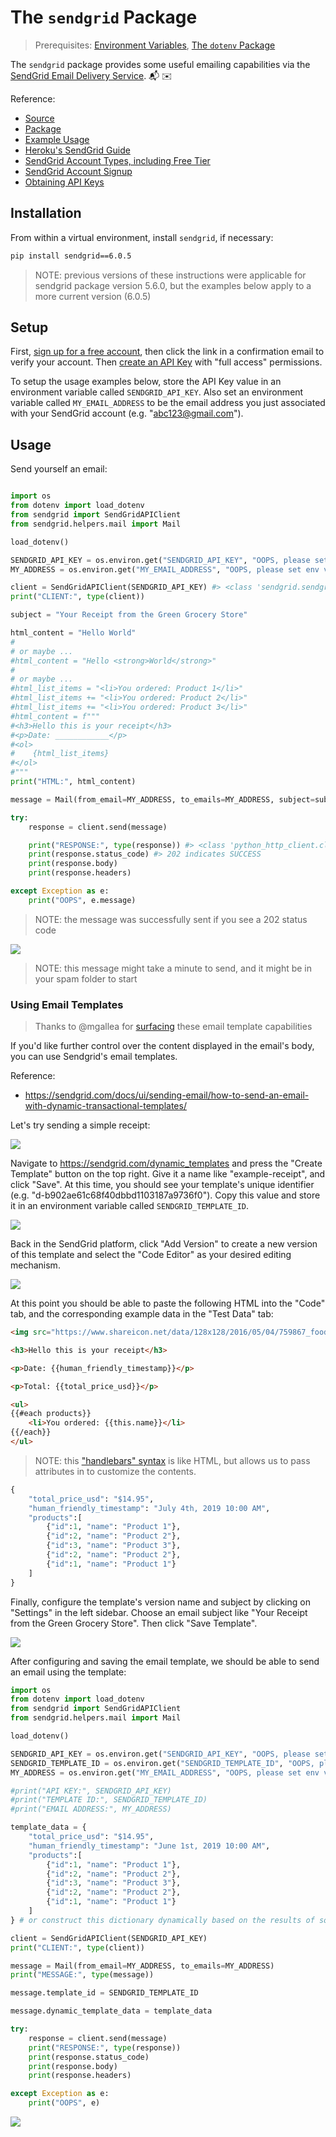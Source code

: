 # The `sendgrid` Package

> Prerequisites: [Environment Variables](/notes/environment-variables.md), [The `dotenv` Package](/notes/python/packages/dotenv.md)

The `sendgrid` package provides some useful emailing capabilities via the [SendGrid Email Delivery Service](https://sendgrid.com/solutions/email-api/). :mailbox_with_mail: :envelope:

Reference:

  + [Source](https://github.com/sendgrid/sendgrid-python)
  + [Package](https://pypi.python.org/pypi/sendgrid)
  + [Example Usage](https://github.com/sendgrid/sendgrid-python/blob/master/examples/helpers/mail/mail_example.py)
  + [Heroku's SendGrid Guide](https://devcenter.heroku.com/articles/sendgrid)
  + [SendGrid Account Types, including Free Tier](https://sendgrid.com/pricing/)
  + [SendGrid Account Signup](https://signup.sendgrid.com/)
  + [Obtaining API Keys](https://app.sendgrid.com/settings/api_keys)

## Installation

From within a virtual environment, install `sendgrid`, if necessary:

```sh
pip install sendgrid==6.0.5
```

> NOTE: previous versions of these instructions were applicable for sendgrid package version 5.6.0, but the examples below apply to a more current version (6.0.5)

## Setup

First, [sign up for a free account](https://signup.sendgrid.com/), then click the link in a confirmation email to verify your account. Then [create an API Key](https://app.sendgrid.com/settings/api_keys) with "full access" permissions.

To setup the usage examples below, store the API Key value in an environment variable called `SENDGRID_API_KEY`. Also set an environment variable called `MY_EMAIL_ADDRESS` to be the email address you just associated with your SendGrid account (e.g. "abc123@gmail.com").

## Usage

Send yourself an email:

```py

import os
from dotenv import load_dotenv
from sendgrid import SendGridAPIClient
from sendgrid.helpers.mail import Mail

load_dotenv()

SENDGRID_API_KEY = os.environ.get("SENDGRID_API_KEY", "OOPS, please set env var called 'SENDGRID_API_KEY'")
MY_ADDRESS = os.environ.get("MY_EMAIL_ADDRESS", "OOPS, please set env var called 'MY_EMAIL_ADDRESS'")

client = SendGridAPIClient(SENDGRID_API_KEY) #> <class 'sendgrid.sendgrid.SendGridAPIClient>
print("CLIENT:", type(client))

subject = "Your Receipt from the Green Grocery Store"

html_content = "Hello World"
#
# or maybe ...
#html_content = "Hello <strong>World</strong>"
#
# or maybe ...
#html_list_items = "<li>You ordered: Product 1</li>"
#html_list_items += "<li>You ordered: Product 2</li>"
#html_list_items += "<li>You ordered: Product 3</li>"
#html_content = f"""
#<h3>Hello this is your receipt</h3>
#<p>Date: ____________</p>
#<ol>
#    {html_list_items}
#</ol>
#"""
print("HTML:", html_content)

message = Mail(from_email=MY_ADDRESS, to_emails=MY_ADDRESS, subject=subject, html_content=html_content)

try:
    response = client.send(message)

    print("RESPONSE:", type(response)) #> <class 'python_http_client.client.Response'>
    print(response.status_code) #> 202 indicates SUCCESS
    print(response.body)
    print(response.headers)

except Exception as e:
    print("OOPS", e.message)

```

> NOTE: the message was successfully sent if you see a 202 status code

![](/img/notes/python/packages/sendgrid/email-screenshot.png)

> NOTE: this message might take a minute to send, and it might be in your spam folder to start

### Using Email Templates

> Thanks to @mgallea for [surfacing](https://github.com/mgallea/daily-email/blob/master/app/main.py) these email template capabilities

If you'd like further control over the content displayed in the email's body, you can use Sendgrid's email templates.

Reference:

  + https://sendgrid.com/docs/ui/sending-email/how-to-send-an-email-with-dynamic-transactional-templates/

Let's try sending a simple receipt:

![](/img/notes/python/packages/sendgrid/receipt-screenshot.png)

Navigate to https://sendgrid.com/dynamic_templates and press the "Create Template" button on the top right. Give it a name like "example-receipt", and click "Save". At this time, you should see your template's unique identifier (e.g. "d-b902ae61c68f40dbbd1103187a9736f0"). Copy this value and store it in an environment variable called `SENDGRID_TEMPLATE_ID`.

![](/img/notes/python/packages/sendgrid/create-template.png)

Back in the SendGrid platform, click "Add Version" to create a new version of this template and select the "Code Editor" as your desired editing mechanism.

![](/img/notes/python/packages/sendgrid/create-template-version.png)

At this point you should be able to paste the following HTML into the "Code" tab, and the corresponding example data in the "Test Data" tab:

```html
<img src="https://www.shareicon.net/data/128x128/2016/05/04/759867_food_512x512.png">

<h3>Hello this is your receipt</h3>

<p>Date: {{human_friendly_timestamp}}</p>

<p>Total: {{total_price_usd}}</p>

<ul>
{{#each products}}
	<li>You ordered: {{this.name}}</li>
{{/each}}
</ul>
```

> NOTE: this ["handlebars" syntax](https://sendgrid.com/docs/for-developers/sending-email/using-handlebars) is like HTML, but allows us to pass attributes in to customize the contents.

```py
{
    "total_price_usd": "$14.95",
    "human_friendly_timestamp": "July 4th, 2019 10:00 AM",
    "products":[
        {"id":1, "name": "Product 1"},
        {"id":2, "name": "Product 2"},
        {"id":3, "name": "Product 3"},
        {"id":2, "name": "Product 2"},
        {"id":1, "name": "Product 1"}
    ]
}
```

Finally, configure the template's version name and subject by clicking on "Settings" in the left sidebar. Choose an email subject like "Your Receipt from the Green Grocery Store". Then click "Save Template".

![](/img/notes/python/packages/sendgrid/template-settings.png)

After configuring and saving the email template, we should be able to send an email using the template:

```py
import os
from dotenv import load_dotenv
from sendgrid import SendGridAPIClient
from sendgrid.helpers.mail import Mail

load_dotenv()

SENDGRID_API_KEY = os.environ.get("SENDGRID_API_KEY", "OOPS, please set env var called 'SENDGRID_API_KEY'")
SENDGRID_TEMPLATE_ID = os.environ.get("SENDGRID_TEMPLATE_ID", "OOPS, please set env var called 'SENDGRID_TEMPLATE_ID'")
MY_ADDRESS = os.environ.get("MY_EMAIL_ADDRESS", "OOPS, please set env var called 'MY_EMAIL_ADDRESS'")

#print("API KEY:", SENDGRID_API_KEY)
#print("TEMPLATE ID:", SENDGRID_TEMPLATE_ID)
#print("EMAIL ADDRESS:", MY_ADDRESS)

template_data = {
    "total_price_usd": "$14.95",
    "human_friendly_timestamp": "June 1st, 2019 10:00 AM",
    "products":[
        {"id":1, "name": "Product 1"},
        {"id":2, "name": "Product 2"},
        {"id":3, "name": "Product 3"},
        {"id":2, "name": "Product 2"},
        {"id":1, "name": "Product 1"}
    ]
} # or construct this dictionary dynamically based on the results of some other process

client = SendGridAPIClient(SENDGRID_API_KEY)
print("CLIENT:", type(client))

message = Mail(from_email=MY_ADDRESS, to_emails=MY_ADDRESS)
print("MESSAGE:", type(message))

message.template_id = SENDGRID_TEMPLATE_ID

message.dynamic_template_data = template_data

try:
    response = client.send(message)
    print("RESPONSE:", type(response))
    print(response.status_code)
    print(response.body)
    print(response.headers)

except Exception as e:
    print("OOPS", e)
```

![](/img/notes/python/packages/sendgrid/receipt-screenshot.png)
